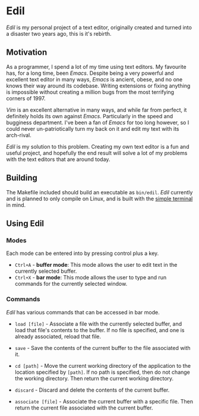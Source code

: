 # Edil

*Edil* is my personal project of a text editor, originally
created and turned into a disaster two years ago, this is
it's rebirth.

## Motivation

As a programmer, I spend a lot of my time using text editors.
My favourite has, for a long time, been *Emacs*. Despite being
a very powerful and excellent text editor in many ways, *Emacs*
is ancient, obese, and no one knows their way around its codebase.
Writing extensions or fixing anything is impossible without creating
a million bugs from the most terrifying corners of 1997.

*Vim* is an excellent alternative in many ways, and while far
from perfect, it definitely holds its own against *Emacs*. 
Particularly in the speed and bugginess department. I've been a
fan of *Emacs* for too long however, so I could never 
un-patriotically turn my back on it and edit my text with its 
arch-rival.

*Edil* is my solution to this problem. Creating my own text editor
is a fun and useful project, and hopefully the end result will solve
a lot of my problems with the text editors that are around today.

## Building

The Makefile included should build an executable as `bin/edil`.
*Edil* currently and is planned to only compile on Linux, and
is built with the [simple terminal](https://st.suckless.org/)
in mind.

## Using Edil

### Modes

Each mode can be entered into by pressing control plus a key.

* `Ctrl+A` - **buffer mode**: This mode allows the user to edit text in
                              the currently selected buffer.
* `Ctrl+X` - **bar mode**: This mode allows the user to type and run
                           commands for the currently selected window.

### Commands

*Edil* has various commands that can be accessed in bar mode.

* `load [file]` - Associate a file with the currently selected buffer,
                  and load that file's contents to the buffer. If no
                  file is specified, and one is already associated, reload
                  that file.

* `save` - Save the contents of the current buffer to the file associated with it.

* `cd [path]` - Move the current working directory of the application to
                the location specified by `[path]`. If no path is specified,
                then do not change the working directory. Then return the
                current working directory.

* `discard` - Discard and delete the contents of the current buffer.

* `associate [file]` - Associate the current buffer with a specific file. Then
                       return the current file associated with the current buffer.
